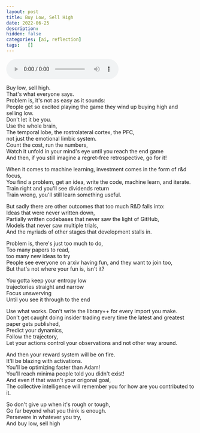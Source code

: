 ```yaml
---
layout: post
title: Buy Low, Sell High
date: 2022-06-25
description: 
hidden: false
categories: [ai, reflection]
tags:   []
---
```


<!--this is the audio for /assets/media/buy-low-sell-high.m4a-->
<audio controls>
  <source src="/assets/media/buy-low-sell-high.m4a" type="audio/mpeg">
Your browser does not support the audio element.
</audio>

Buy low, sell high.  
That's what everyone says.   
Problem is, it's not as easy as it sounds:  
People get so excited playing the game they wind up buying high and selling low.  
Don't let it be you.   
Use the whole brain,   
The temporal lobe, the rostrolateral cortex, the PFC,  
not just the emotional limbic system.   
Count the cost, run the numbers,   
Watch it unfold in your mind's eye until you reach the end game  
And then, if you still imagine a regret-free retrospective, 
go for it!

When it comes to machine learning, investment comes in the form of r&d focus,  
You find a problem, get an idea, write the code, machine learn, and iterate.  
Train right and you'll see dividends return  
Train wrong, you'll still learn something useful.

But sadly there are other outcomes that too much R&D falls into:  
Ideas that were never written down,  
Partially written codebases that never saw the light of GitHub,  
Models that never saw multiple trials,  
And the myriads of other stages that development stalls in.

Problem is, there's just too much to do,  
Too many papers to read,   
too many new ideas to try  
People see everyone on arxiv having fun, and they want to join too,  
But that's not where your fun is, isn't it?

You gotta keep your entropy low  
trajectories straight and narrow  
Focus unswerving  
Until you see it through to the end  

Use what works. Don't write the library++ for every import you make.  
Don't get caught doing insider trading every time the latest and greatest paper gets published,  
Predict your dynamics,  
Follow the trajectory,  
Let your actions control your observations and not other way around.  

And then your reward system will be on fire.  
It'll be blazing with activations.  
You'll be optimizing faster than Adam!  
You'll reach minima people told you didn't exist!  
And even if that wasn't your origonal goal,  
The collective intelligence will remember you for how are you contributed to it.

So don't give up when it's rough or tough,  
Go far beyond what you think is enough.  
Persevere in whatever you try,  
And buy low, sell high